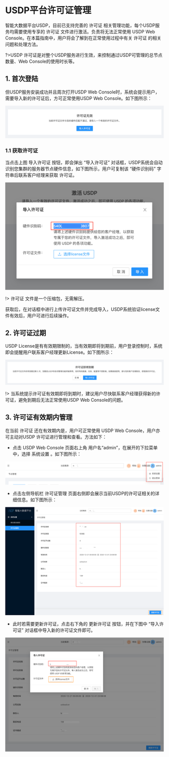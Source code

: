 # USDP平台许可证管理

智能大数据平台USDP，目前已支持完善的 许可证 相关管理功能，每个USDP服务均需要使用专享的 许可证 文件进行激活。负责将无法正常使用 USDP Web Console。在本篇指南中，用户将会了解到在正常使用过程中有关 许可证 的相关问题和处理方法。

?>USDP 许可证是对整个USDP服务进行生效，来控制通过USDP可管理的总节点数量、Web Console的使用时长等。

## 1. 首次登陆

但USDP服务安装成功并且周次打开USDP Web Console时，系统会提示用户，需要导入新的许可证后，方可正常使用USDP Web Console。如下图所示：

![](../images/webconsole/license/导入license.png)



### 1.1 获取许可证

当点击上图 <kbd>导入许可证</kbd> 按钮，即会弹出 “导入许可证” 对话框，USDP系统会自动识别您集群的服务器节点硬件信息，如下图所示，用户可复制该 “硬件识别码” 字符串后联系客户经理来获取 许可证。

![](../images/webconsole/license/导入license01.png)

!> 许可证 文件是一个压缩包，无需解压。

获取后，在对话框中进行上传许可证文件并完成导入，USDP系统验证license文件有效后，用户可进行后续操作。

## 2. 许可证过期

USDP License是有有效期限制的，当有效期即将到期前，用户登录控制时，系统即会提醒用户联系客户经理更新License。如下图所示：

![](../images/webconsole/license/license提示.png)

!> 当系统提示许可证有效期即将到期时，建议用户尽快联系客户经理获得新的许可证，避免到期后无法正常使用USDP Web Console的问题。



## 3. 许可证有效期内管理

在当前 许可证 还在有效期内是，用户可正常使用 USDP Web Console，用户亦可主动对USDP 许可证进行管理和查看。方法如下：

- 点击 USDP Web Console 页面右上角 用户名“admin”，在展开的下拉菜单中，选择 <kbd>系统设置</kbd> 。如下图所示：

![](../images/webconsole/license/2020-12-2210.53.28.png)

- 点击左侧导航栏 <kbd>许可证管理</kbd> 页面右侧即会展示当前USDP的许可证相关的详细信息。如下图所示：

![](../images/webconsole/license/2020-12-2210.55.33.png)

- 此时若需要更新许可证，点击右下角的 <kbd>更新许可证</kbd> 按钮，并在下图中 “导入许可证” 对话框中导入新的许可证文件即可。

![](../images/webconsole/license/2020-12-2210.59.35.png)